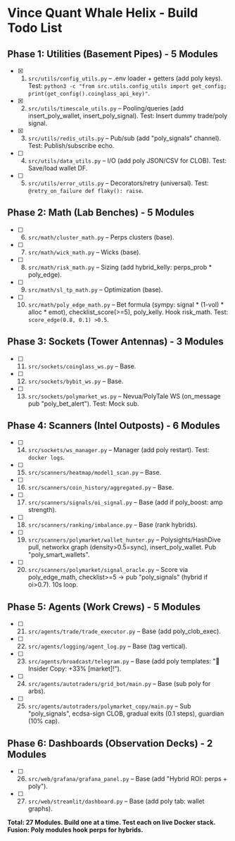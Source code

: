 # Vince Quant Whale Helix - Build Todo List

## Phase 1: Utilities (Basement Pipes) - 5 Modules

- [x] 1. `src/utils/config_utils.py` – .env loader + getters (add poly keys). Test: `python3 -c "from src.utils.config_utils import get_config; print(get_config().coinglass_api_key)"`.
- [x] 2. `src/utils/timescale_utils.py` – Pooling/queries (add insert_poly_wallet, insert_poly_signal). Test: Insert dummy trade/poly signal.
- [x] 3. `src/utils/redis_utils.py` – Pub/sub (add "poly_signals" channel). Test: Publish/subscribe echo.
- [ ] 4. `src/utils/data_utils.py` – I/O (add poly JSON/CSV for CLOB). Test: Save/load wallet DF.
- [ ] 5. `src/utils/error_utils.py` – Decorators/retry (universal). Test: `@retry_on_failure def flaky(): raise`.

## Phase 2: Math (Lab Benches) - 5 Modules

- [ ] 6. `src/math/cluster_math.py` – Perps clusters (base).
- [ ] 7. `src/math/wick_math.py` – Wicks (base).
- [ ] 8. `src/math/risk_math.py` – Sizing (add hybrid_kelly: perps_prob * poly_edge).
- [ ] 9. `src/math/sl_tp_math.py` – Optimization (base).
- [ ] 10. `src/math/poly_edge_math.py` – Bet formula (sympy: signal * (1-vol) * alloc * emot), checklist_score(>=5), poly_kelly. Hook risk_math. Test: `score_edge(0.8, 0.1) >0.5`.

## Phase 3: Sockets (Tower Antennas) - 3 Modules

- [ ] 11. `src/sockets/coinglass_ws.py` – Base.
- [ ] 12. `src/sockets/bybit_ws.py` – Base.
- [ ] 13. `src/sockets/polymarket_ws.py` – Nevua/PolyTale WS (on_message pub "poly_bet_alert"). Test: Mock sub.

## Phase 4: Scanners (Intel Outposts) - 6 Modules

- [ ] 14. `src/sockets/ws_manager.py` – Manager (add poly restart). Test: `docker logs`.
- [ ] 15. `src/scanners/heatmap/model1_scan.py` – Base.
- [ ] 16. `src/scanners/coin_history/aggregated.py` – Base.
- [ ] 17. `src/scanners/signals/oi_signal.py` – Base (add if poly_boost: amp strength).
- [ ] 18. `src/scanners/ranking/imbalance.py` – Base (rank hybrids).
- [ ] 19. `src/scanners/polymarket/wallet_hunter.py` – Polysights/HashDive pull, networkx graph (density>0.5=sync), insert_poly_wallet. Pub "poly_smart_wallets".
- [ ] 20. `src/scanners/polymarket/signal_oracle.py` – Score via poly_edge_math, checklist>=5 → pub "poly_signals" (hybrid if oi>0.7). 10s loop.

## Phase 5: Agents (Work Crews) - 5 Modules

- [ ] 21. `src/agents/trade/trade_executor.py` – Base (add poly_clob_exec).
- [ ] 22. `src/agents/logging/agent_log.py` – Base (tag vertical).
- [ ] 23. `src/agents/broadcast/telegram.py` – Base (add poly templates: "🚀 Insider Copy: +33% [market]!").
- [ ] 24. `src/agents/autotraders/grid_bot/main.py` – Base (sub poly for arbs).
- [ ] 25. `src/agents/autotraders/polymarket_copy/main.py` – Sub "poly_signals", ecdsa-sign CLOB, gradual exits (0.1 steps), guardian (10% cap).

## Phase 6: Dashboards (Observation Decks) - 2 Modules

- [ ] 26. `src/web/grafana/grafana_panel.py` – Base (add "Hybrid ROI: perps + poly").
- [ ] 27. `src/web/streamlit/dashboard.py` – Base (add poly tab: wallet graphs).

**Total: 27 Modules. Build one at a time. Test each on live Docker stack. Fusion: Poly modules hook perps for hybrids.**
